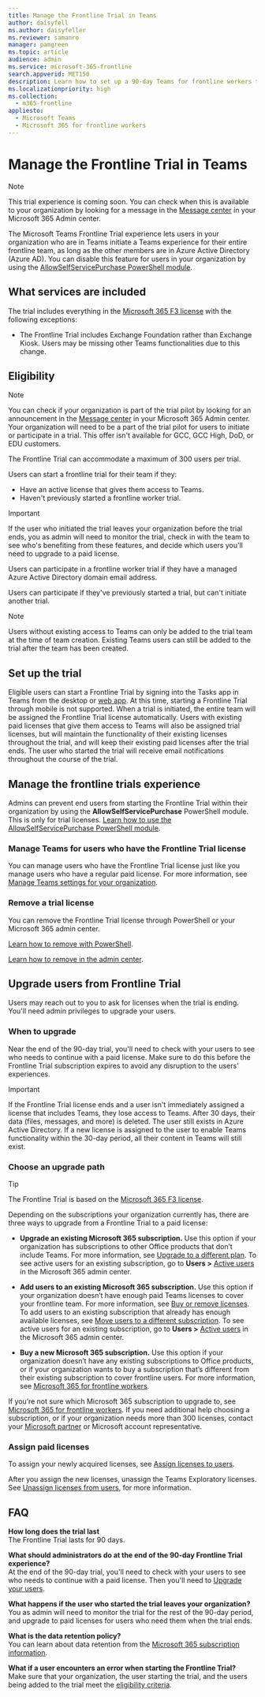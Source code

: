 ```yaml
---
title: Manage the Frontline Trial in Teams
author: daisyfell
ms.author: daisyfeller
ms.reviewer: samanro
manager: pamgreen
ms.topic: article
audience: admin
ms.service: microsoft-365-frontline
search.appverid: MET150
description: Learn how to set up a 90-day Teams for frontline workers trial for your organization.
ms.localizationpriority: high
ms.collection: 
  - m365-frontline
appliesto: 
  - Microsoft Teams
  - Microsoft 365 for frontline workers
---
```


# Manage the Frontline Trial in Teams

> [!NOTE]
> This trial experience is coming soon. You can check when this is available to your organization by looking for a message in the [Message center](https://go.microsoft.com/fwlink/p/?linkid=2070717) in your Microsoft 365 Admin center.

The Microsoft Teams Frontline Trial experience lets users in your organization who are in Teams initiate a Teams experience for their entire frontline team, as long as the other members are in Azure Active Directory (Azure AD). You can disable this feature for users in your organization by using the [AllowSelfServicePurchase PowerShell module](/microsoft-365/commerce/subscriptions/allowselfservicepurchase-powershell).

## What services are included

The trial includes everything in the [Microsoft 365 F3 license](https://www.microsoft.com/microsoft-365/enterprise/f3) with the following exceptions:

- The Frontline Trial includes Exchange Foundation rather than Exchange Kiosk. Users may be missing other Teams functionalities due to this change.

## Eligibility

> [!NOTE]
> You can check if your organization is part of the trial pilot by looking for an announcement in the [Message center](https://go.microsoft.com/fwlink/p/?linkid=2070717) in your Microsoft 365 Admin center. Your organization will need to be a part of the trial pilot for users to initiate or participate in a trial. This offer isn't available for GCC, GCC High, DoD, or EDU customers.

The Frontline Trial can accommodate a maximum of 300 users per trial.

Users can start a frontline trial for their team if they:

- Have an active license that gives them access to Teams.
- Haven't previously started a frontline worker trial.

> [!IMPORTANT]
> If the user who initiated the trial leaves your organization before the trial ends, you as admin will need to monitor the trial, check in with the team to see who's benefiting from these features, and decide which users you'll need to upgrade to a paid license.

Users can participate in a frontline worker trial if they have a managed Azure Active Directory domain email address.

Users can participate if they've previously started a trial, but can't initiate another trial.

> [!NOTE]
> Users without existing access to Teams can only be added to the trial team at the time of team creation. Existing Teams users can still be added to the trial after the team has been created.

## Set up the trial

Eligible users can start a Frontline Trial by signing into the Tasks app in Teams from the desktop or [web app](https://teams.microsoft.com/_#/apps/com.microsoft.teamspace.tab.planner/sections/mytasks). At this time, starting a Frontline Trial through mobile is not supported. When a trial is initiated, the entire team will be assigned the Frontline Trial license automatically. Users with existing paid licenses that give them access to Teams will also be assigned trial licenses, but will maintain the functionality of their existing licenses throughout the trial, and will keep their existing paid licenses after the trial ends. The user who started the trial will receive email notifications throughout the course of the trial.

## Manage the frontline trials experience

Admins can prevent end users from starting the Frontline Trial within their organization by using the **AllowSelfServicePurchase** PowerShell module. This is only for trial licenses. [Learn how to use the AllowSelfServicePurchase PowerShell module](/microsoft-365/commerce/subscriptions/allowselfservicepurchase-powershell).

### Manage Teams for users who have the Frontline Trial license

You can manage users who have the Frontline Trial license just like you manage users who have a regular paid license. For more information, see [Manage Teams settings for your organization](/microsoftteams/manage-teams-overview).

### Remove a trial license

You can remove the Frontline Trial license through PowerShell or your Microsoft 365 admin center.

[Learn how to remove with PowerShell](/office365/enterprise/powershell/remove-licenses-from-user-accounts-with-office-365-powershell).

[Learn how to remove in the admin center](/microsoft-365/admin/add-users/delete-a-user).

## Upgrade users from Frontline Trial

Users may reach out to you to ask for licenses when the trial is ending. You'll need admin privileges to upgrade your users.

### When to upgrade

Near the end of the 90-day trial, you'll need to check with your users to see who needs to continue with a paid license. Make sure to do this before the Frontline Trial subscription expires to avoid any disruption to the users' experiences.

> [!IMPORTANT]
> If the Frontline Trial license ends and a user isn't immediately assigned a license that includes Teams, they lose access to Teams. After 30 days, their data (files, messages, and more) is deleted. The user still exists in Azure Active Directory. If a new license is assigned to the user to enable Teams functionality within the 30-day period, all their content in Teams will still exist.

### Choose an upgrade path

> [!TIP]
> The Frontline Trial is based on the [Microsoft 365 F3 license](https://www.microsoft.com/microsoft-365/enterprise/f3).

Depending on the subscriptions your organization currently has, there are three ways to upgrade from a Frontline Trial to a paid license:

- **Upgrade an existing Microsoft 365 subscription.** Use this option if your organization has subscriptions to other Office products that don’t include Teams. For more information, see [Upgrade to a different plan](/microsoft-365/commerce/subscriptions/upgrade-to-different-plan). To see active users for an existing subscription, go to **Users >** [Active users](https://go.microsoft.com/fwlink/p/?linkid=834822) in the Microsoft 365 admin center.

- **Add users to an existing Microsoft 365 subscription.** Use this option if your organization doesn’t have enough paid Teams licenses to cover your frontline team. For more information, see [Buy or remove licenses](/microsoft-365/commerce/licenses/buy-licenses). To add users to an existing subscription that already has enough available licenses, see [Move users to a different subscription](/microsoft-365/commerce/subscriptions/move-users-different-subscription). To see active users for an existing subscription, go to **Users >** [Active users](https://go.microsoft.com/fwlink/p/?linkid=834822) in the Microsoft 365 admin center.

- **Buy a new Microsoft 365 subscription.** Use this option if your organization doesn’t have any existing subscriptions to Office products, or if your organization wants to buy a subscription that’s different from their existing subscription to cover frontline users. For more information, see [Microsoft 365 for frontline workers](https://www.microsoft.com/microsoft-365/enterprise/frontline).

If you’re not sure which Microsoft 365 subscription to upgrade to, see [Microsoft 365 for frontline workers](https://www.microsoft.com/microsoft-365/enterprise/frontline). If you need additional help choosing a subscription, or if your organization needs more than 300 licenses, contact your [Microsoft partner](https://www.microsoft.com/solution-providers/home) or Microsoft account representative.

### Assign paid licenses

To assign your newly acquired licenses, see [Assign licenses to users](/microsoft-365/admin/manage/assign-licenses-to-users).  

After you assign the new licenses, unassign the Teams Exploratory licenses. See [Unassign licenses from users](/microsoft-365/admin/manage/remove-licenses-from-users), for more information.

## FAQ

**How long does the trial last** <br>
The Frontline Trial lasts for 90 days.

**What should administrators do at the end of the 90-day Frontline Trial experience?** <br>
At the end of the 90-day trial, you'll need to check with your users to see who needs to continue with a paid license. Then you'll need to [Upgrade your users](#upgrade-users-from-frontline-trial).

**What happens if the user who started the trial leaves your organization?** <br>
You as admin will need to monitor the trial for the rest of the 90-day period, and upgrade to paid licenses for users who need them when the trial ends.

**What is the data retention policy?** <br>
You can learn about data retention from the [Microsoft 365 subscription information](/microsoft-365/commerce/subscriptions/what-if-my-subscription-expires?).

**What if a user encounters an error when starting the Frontline Trial?** <br>
Make sure that your organization, the user starting the trial, and the users being added to the trial meet the [eligibility criteria](#eligibility).